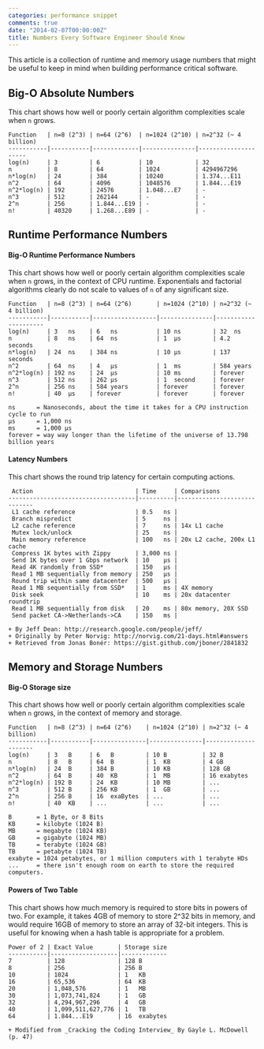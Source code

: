 ```yaml
---
categories: performance snippet
comments: true
date: "2014-02-07T00:00:00Z"
title: Numbers Every Software Engineer Should Know
---
```


This article is a collection of runtime and memory usage numbers that
might be useful to keep in mind when building performance critical software.

## Big-O Absolute Numbers

This chart shows how well or poorly certain algorithm complexities scale
when `n` grows.

    Function   | n=8 (2^3) | n=64 (2^6)  | n=1024 (2^10) | n=2^32 (~ 4 billion)
    -----------|-----------|-------------|---------------|---------------------
    log(n)     | 3         | 6           | 10            | 32
    n          | 8         | 64          | 1024          | 4294967296
    n*log(n)   | 24        | 384         | 10240         | 1.374...E11
    n^2        | 64        | 4096        | 1048576       | 1.844...E19
    n^2*log(n) | 192       | 24576       | 1.048...E7    | -
    n^3        | 512       | 262144      | -             | -
    2^n        | 256       | 1.844...E19 | -             | -
    n!         | 40320     | 1.268...E89 | -             | -

## Runtime Performance Numbers

#### Big-O Runtime Performance Numbers

This chart shows how well or poorly certain algorithm complexities scale when `n` grows,
in the context of CPU runtime. Exponentials and factorial algorithms clearly
do not scale to values of `n` of any significant size.

    Function   | n=8 (2^3) | n=64 (2^6)       | n=1024 (2^10) | n=2^32 (~ 4 billion)
    -----------|-----------|------------------|---------------|---------------------
    log(n)     | 3   ns    | 6   ns           | 10 ns         | 32  ns
    n          | 8   ns    | 64  ns           | 1  µs         | 4.2 seconds
    n*log(n)   | 24  ns    | 384 ns           | 10 µs         | 137 seconds
    n^2        | 64  ns    | 4   µs           | 1  ms         | 584 years
    n^2*log(n) | 192 ns    | 24  µs           | 10 ms         | forever
    n^3        | 512 ns    | 262 µs           | 1  second     | forever
    2^n        | 256 ns    | 584 years        | forever       | forever
    n!         | 40  µs    | forever          | forever       | forever

    ns      = Nanoseconds, about the time it takes for a CPU instruction cycle to run
    µs      = 1,000 ns
    ms      = 1,000 µs
    forever = way way longer than the lifetime of the universe of 13.798 billion years

#### Latency Numbers

This chart shows the round trip latency for certain computing actions.

     Action                             | Time     | Comparisons
    ------------------------------------|----------|-----------------------------
     L1 cache reference                 | 0.5   ns |
     Branch mispredict                  | 5     ns |
     L2 cache reference                 | 7     ns | 14x L1 cache
     Mutex lock/unlock                  | 25    ns |
     Main memory reference              | 100   ns | 20x L2 cache, 200x L1 cache
     Compress 1K bytes with Zippy       | 3,000 ns |
     Send 1K bytes over 1 Gbps network  | 10    µs |
     Read 4K randomly from SSD*         | 150   µs |
     Read 1 MB sequentially from memory | 250   µs |
     Round trip within same datacenter  | 500   µs |
     Read 1 MB sequentially from SSD*   | 1     ms | 4X memory
     Disk seek                          | 10    ms | 20x datacenter roundtrip
     Read 1 MB sequentially from disk   | 20    ms | 80x memory, 20X SSD
     Send packet CA->Netherlands->CA    | 150   ms |

    + By Jeff Dean: http://research.google.com/people/jeff/
    + Originally by Peter Norvig: http://norvig.com/21-days.html#answers
    + Retrieved from Jonas Bonér: https://gist.github.com/jboner/2841832

## Memory and Storage Numbers

#### Big-O Storage size

This chart shows how well or poorly certain algorithm complexities scale when `n` grows,
in the context of memory and storage.

    Function   | n=8 (2^3) | n=64 (2^6)    | n=1024 (2^10) | n=2^32 (~ 4 billion)
    -----------|-----------|---------------|---------------|---------------------
    log(n)     | 3   B     | 6   B         | 10 B          | 32 B
    n          | 8   B     | 64  B         | 1  KB         | 4 GB
    n*log(n)   | 24  B     | 384 B         | 10 KB         | 128 GB
    n^2        | 64  B     | 40  KB        | 1  MB         | 16 exabytes
    n^2*log(n) | 192 B     | 24  KB        | 10 MB         | ...
    n^3        | 512 B     | 256 KB        | 1  GB         | ...
    2^n        | 256 B     | 16  exaBytes  | ...           | ...
    n!         | 40  KB    | ...           | ...           | ...

    B       = 1 Byte, or 8 Bits
    KB      = kilobyte (1024 B)
    MB      = megabyte (1024 KB)
    GB      = gigabyte (1024 MB)
    TB      = terabyte (1024 GB)
    TB      = petabyte (1024 TB)
    exabyte = 1024 petabytes, or 1 million computers with 1 terabyte HDs
    ...     = there isn't enough room on earth to store the required computers.

#### Powers of Two Table

This chart shows how much memory is required to store bits in powers of two. For example, it takes
4GB of memory to store 2^32 bits in memory, and would require 16GB of memory to store
an array of 32-bit integers. This is useful for knowing when a hash table is appropriate for a problem.

    Power of 2 | Exact Value       | Storage size
    -----------|-------------------|-------------
    7          | 128               | 128 B
    8          | 256               | 256 B
    10         | 1024              | 1   KB
    16         | 65,536            | 64  KB
    20         | 1,048,576         | 1   MB
    30         | 1,073,741,824     | 1   GB
    32         | 4,294,967,296     | 4   GB
    40         | 1,099,511,627,776 | 1   TB
    64         | 1.844...E19       | 16  exabytes

    + Modified from _Cracking the Coding Interview_ By Gayle L. McDowell (p. 47)